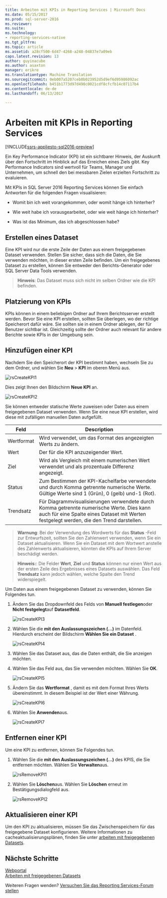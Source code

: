 ```yaml
---
title: Arbeiten mit KPIs in Reporting Services | Microsoft Docs
ms.date: 05/15/2017
ms.prod: sql-server-2016
ms.reviewer: 
ms.suite: 
ms.technology:
- reporting-services-native
ms.tgt_pltfrm: 
ms.topic: article
ms.assetid: a28cf500-6d47-4268-a248-04837e7a09eb
caps.latest.revision: 13
author: guyinacube
ms.author: asaxton
manager: erikre
ms.translationtype: Machine Translation
ms.sourcegitcommit: 0eb007a5207ceb0b023952d5d9ef6d95986092ac
ms.openlocfilehash: b451b1773d97d490c0021cdf8cfcfb14c07117b4
ms.contentlocale: de-de
ms.lasthandoff: 06/13/2017

---
```

# <a name="working-with-kpis-in-reporting-services"></a>Arbeiten mit KPIs in Reporting Services

[!INCLUDE[ssrs-appliesto-sql2016-preview](../includes/ssrs-appliesto-sql2016-preview.md)]

Ein Key Performance Indicator (KPI) ist ein sichtbarer Hinweis, der Auskunft über den Fortschritt im Hinblick auf das Erreichen eines Ziels gibt.  Key Performance Indicators sind wertvoll für Teams, Manager und Unternehmen, um schnell den bei messbaren Zielen erzielten Fortschritt zu evaluieren.   
  
Mit KPIs in SQL Server 2016 Reporting Services können Sie einfach Antworten für die folgenden Fragen visualisieren:  
  
-   Womit bin ich weit vorangekommen, oder womit hänge ich hinterher?  
  
-   Wie weit habe ich vorausgearbeitet, oder wie weit hänge ich hinterher?  
  
-   Was ist das Minimum, das ich abgeschlossen habe?  
  
## <a name="creating-a-dataset"></a>Erstellen eines Dataset  
Eine KPI wird nur die erste Zeile der Daten aus einem freigegebenen Dataset verwenden. Stellen Sie sicher, dass sich die Daten, die Sie verwenden möchten, in dieser ersten Zeile befinden. Um ein freigegebenes Dataset zu erstellen, können Sie entweder den Berichts-Generator oder SQL Server Data Tools verwenden.  
  
> **Hinweis**: Das Dataset muss sich nicht im selben Ordner wie die KPI befinden.  
  
## <a name="placement-of-kpis"></a>Platzierung von KPIs  
  
KPIs können in einem beliebigen Ordner auf Ihrem Berichtsserver erstellt werden.  Bevor Sie eine KPI erstellen, sollten Sie überlegen, wo der richtige Speicherort dafür wäre. Sie sollten sie in einem Ordner ablegen, der für Benutzer sichtbar ist. Gleichzeitig sollte der Ordner auch relevant für andere Berichte sowie KPIs in der Umgebung sein.  
  
## <a name="adding-a-kpi"></a>Hinzufügen einer KPI  
  
Nachdem Sie den Speicherort der KPI bestimmt haben, wechseln Sie zu dem Ordner, und wählen Sie **Neu** > **KPI** im oberen Menü aus.  
  
![rsCreateKPI1](../reporting-services/media/rscreatekpi1.png)  
  
Dies zeigt Ihnen den Bildschirm **Neue KPI** an.  
  
![rsCreateKPI2](../reporting-services/media/rscreatekpi2.png)  
  
Sie können entweder statische Werte zuweisen oder Daten aus einem freigegebenen Dataset verwenden. Wenn Sie eine neue KPI erstellen, wird diese mit zufälligen manuellen Daten aufgefüllt.  
  
|Feld|Description|  
|---|---|  
|Wertformat|  Wird verwendet, um das Format des angezeigten Werts zu ändern.|   
|Wert|Der für die KPI anzuzeigender Wert.|  
|Ziel|Wird als Vergleich mit einem numerischen Wert verwendet und als prozentuale Differenz angezeigt.|  
|Status|Zum Bestimmen der KPI-Kachelfarbe verwendete und durch Komma getrennte numerische Werte. Gültige Werte sind 1 (Grün), 0 (gelb) und-1 (Rot).|  
|Trendsatz|Für Diagrammvisualisierungen verwendete durch Komma getrennte numerische Werte. Dies kann auch für eine Spalte eines Dataset mit Werten festgelegt werden, die den Trend darstellen.|  
  
> **Warnung**: Bei der Verwendung des Wordwerts für das **Status** -Feld zur Entwurfszeit, sollten Sie den Zahlenwert verwenden, wenn Sie ein Dataset aktualisieren. Wenn Sie ein Dataset mit dem Wortwert anstelle des Zahlenwerts aktualisieren, könnten die KPIs auf Ihrem Server beschädigt werden.  
  
> **Hinweis:**: Die Felder **Wert**, **Ziel** und **Status** können nur einen Wert aus der ersten Zeile des Ergebnisses eines Datasets auswählen. Das Feld **Trendsatz** kann jedoch wählen, welche Spalte den Trend widerspiegelt.  
  
Um Daten aus einem freigegebenen Dataset zu verwenden, können Sie Folgendes tun.  
  
1.  Ändern Sie das Dropdownfeld des Felds von **Manuell festlegen**oder **Nicht festgelegt**auf **Datasetfeld**.  
  
    ![rsCreateKPI3](../reporting-services/media/rscreatekpi3.png)  
  
2.  Wählen Sie die **mit den Auslassungszeichen (...)**  im Datenfeld. Hierdurch erscheint der Bildschirm **Wählen Sie ein Dataset** .  
  
    ![rsCreateKPI4](../reporting-services/media/rscreatekpi4.png)  
  
3.  Wählen Sie das Dataset aus, das die Daten enthält, die Sie anzeigen möchten.  
  
4.  Wählen Sie das Feld aus, das Sie verwenden möchten. Wählen Sie **OK**.  
  
    ![rsCreateKPI5](../reporting-services/media/rscreatekpi5.png)  
  
5.  Ändern Sie das **Wertformat** , damit es mit dem Format Ihres Werts übereinstimmt. In diesem Beispiel ist der Wert einer Währung.  
  
    ![rsCreateKPI6](../reporting-services/media/rscreatekpi6.png)  
  
6.  Wählen Sie **Anwenden**aus.  
  
    ![rsCreateKPI7](../reporting-services/media/rscreatekpi7.png)  
  
## <a name="removing-a-kpi"></a>Entfernen einer KPI  
  
Um eine KPI zu entfernen, können Sie Folgendes tun.  
  
1.  Wählen Sie die **mit den Auslassungszeichen (...)**  des KPIS, die Sie entfernen möchten. Wählen Sie **Verwalten**aus.  
  
    ![rsRemoveKPI1](../reporting-services/media/rsremovekpi1.png)  
  
2.  Wählen Sie **Löschen**aus. Wählen Sie **Löschen** erneut im Bestätigungsdialogfeld aus.  
  
    ![rsRemoveKPI2](../reporting-services/media/rsremovekpi2.png)  
  
## <a name="refreshing-a-kpi"></a>Aktualisieren einer KPI  
  
Um den KPI zu aktualisieren, müssen Sie das Zwischenspeichern für das freigegebene Dataset konfigurieren. Weitere Informationen zu cacheaktualisierungsplänen, finden Sie unter [arbeiten mit freigegebenen Datasets](../reporting-services/work-with-shared-datasets-web-portal.md).  
  
## <a name="next-steps"></a>Nächste Schritte
  
[Webportal](../reporting-services/web-portal-ssrs-native-mode.md)  
[Arbeiten mit freigegebenen Datasets](../reporting-services/work-with-shared-datasets-web-portal.md)

Weiteren Fragen wenden? [Versuchen Sie das Reporting Services-Forum stellen](http://go.microsoft.com/fwlink/?LinkId=620231)
